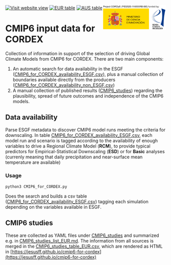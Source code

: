 [![Visit website view](https://img.shields.io/badge/www-Website%20view-f39f37)](https://jesusff.github.io/cmip6-for-cordex)
[![EUR table](https://img.shields.io/badge/table-EUR-4078c0)](https://jesusff.github.io/cmip6-for-cordex/CMIP6_studies_table_EUR.html)
[![AUS table](https://img.shields.io/badge/table-Other-4078c0)](https://jesusff.github.io/cmip6-for-cordex/CMIP6_studies_table_AUS.html)
[<img align="right" width="200" src="https://github.com/jesusff/test/blob/master/micin-aei-cordys_en.png?raw=true">](https://meteo.unican.es/en/cordys)

CMIP6 input data for CORDEX
===========================

Collection of information in support of the selection of driving Global Climate Models from CMIP6 for CORDEX.
There are two main components:

 1. An automatic search for data availability in the ESGF ([CMIP6_for_CORDEX_availability_ESGF.csv](./CMIP6_for_CORDEX_availability_ESGF.csv)), plus a manual collection of boundaries available directly from the producers ([CMIP6_for_CORDEX_availability_non_ESGF.csv](./CMIP6_for_CORDEX_availability_non_ESGF.csv))
 2. A manual collection of published results ([CMIP6_studies](./CMIP6_studies)) regarding the plausibility, spread of future outcomes and independence of the CMIP6 models.

Data availability
-----------------

Parse ESGF metadata to discover CMIP6 model runs meeting the criteria for
downscaling. In table [CMIP6_for_CORDEX_availability_ESGF.csv](./CMIP6_for_CORDEX_availability_ESGF.csv),
each model run and scenario is tagged according to the availability of 
enough variables to drive a Regional Climate Model (**RCM**), to provide typical
predictors for Empirical-Statistical Downscaling (**ESD**) or for **Basic**
analyses (currenly meaning that daily precipitation and near-surface mean
temperature are available)

### Usage


```
python3 CMIP6_for_CORDEX.py
```

Does the search and builds a csv table ([CMIP6_for_CORDEX_availability_ESGF.csv](./CMIP6_for_CORDEX_availability_ESGF.csv)) tagging each
simulation depending on the variables available in ESGF.

CMIP6 studies
-------------

These are collected as YAML files under [CMIP6_studies](./CMIP6_studies) and summarized e.g. in [CMIP6_studies_list_EUR.md](./CMIP6_studies_list_EUR.md). The information from all sources is merged in the [CMIP6_studies_table_EUR.csv](./CMIP6_studies_table_EUR.csv), which are rendered as HTML in [https://jesusff.github.io/cmip6-for-cordex](https://jesusff.github.io/cmip6-for-cordex)
